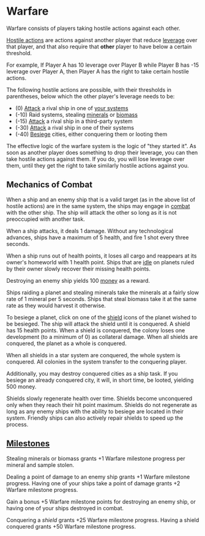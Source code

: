 # Warfare

Warfare consists of players taking hostile actions against each other. 

[Hostile actions](../rulebook/glossary/hostile_action.md) are actions against another player that reduce [leverage](../rulebook/glossary/leverage.md) over that player, and that also require that __other__ player to have below a certain threshold.

For example, If Player A has 10 leverage over Player B while Player B has -15 leverage over Player A, then Player A has the right to take certain hostile actions. 

The following hostile actions are possible, with their thresholds in parentheses, below which the other player's leverage needs to be:
 - (0) [Attack](../rulebook/actions/battle.md) a rival ship in one of [your systems](../rulebook/glossary/rule.md)
 - (-10) Raid systems, stealing [minerals](../rulebook/glossary/mineral.md) or [biomass](../rulebook/glossary/biomass.md)
 - (-15) [Attack](../rulebook/actions/battle.md) a rival ship in a third-party system
 - (-30) [Attack](../rulebook/actions/battle.md) a rival ship in one of their systems
 - (-40) [Besiege](../rulebook/actions/siege.md) cities, either conquering them or looting them

The effective logic of the warfare system is the logic of "they started it". As soon as another player does something to drop their leverage, you can then take hostile actions against them. If you do, you will lose leverage over them, until they get the right to take similarly hostile actions against you.

## Mechanics of Combat

When a ship and an enemy ship that is a valid target (as in the above list of hostile actions) are in the same system, the ships may engage in [combat](glossary/combat.md) with the other ship. The ship will attack the other so long as it is not preoccupied with another task. 

When a ship attacks, it deals 1 damage. Without any technological advances, ships have a maximum of 5 health, and fire 1 shot every three seconds. 

When a ship runs out of health points, it loses all cargo and reappears at its owner's homeworld with 1 health point. Ships that are [idle](../rulebook/actions/idle.md) on planets ruled by their owner slowly recover their missing health points.

Destroying an enemy ship yields 100 [money](../rulebook/glossary/money.md) as a reward. 

Ships raiding a planet and stealing minerals take the minerals at a fairly slow rate of 1 mineral per 5 seconds. Ships that steal biomass take it at the same rate as they would harvest it otherwise. 

To besiege a planet, click on one of the [shield](../rulebook/glossary/shield.md) icons of the planet wished to be besieged. The ship will attack the shield until it is conquered. A shield has 15 health points. When a shield is conquered, the colony loses one development (to a minimum of 0) as collateral damage. When all shields are conquered, the planet as a whole is conquered. 

When all shields in a star system are conquered, the whole system is conquered. All colonies in the system transfer to the conquering player.

Additionally, you may destroy conquered cities as a ship task. If you besiege an already conquered city, it will, in short time, be looted, yielding 500 money. 

Shields slowly regenerate health over time. Shields become unconquered only when they reach their hit point maximum. Shields do not regenerate as long as any enemy ships with the ability to besiege are located in their system. Friendly ships can also actively repair shields to speed up the process. 

## [Milestones](../rulebook/glossary/milestone.md)

Stealing minerals or biomass grants +1 Warfare milestone progress per mineral and sample stolen.

Dealing a point of damage to an enemy ship grants +1 Warfare milestone progress. Having one of your ships take a point of damage grants +2 Warfare milestone progress.

Gain a bonus +5 Warfare milestone points for destroying an enemy ship, or having one of your ships destroyed in combat.

Conquering a *shield* grants +25 Warfare milestone progress. Having a shield conquered grants +50 Warfare milestone progress.
